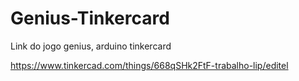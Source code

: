 # Genius-Tinkercard
Link do jogo genius, arduino tinkercard

https://www.tinkercad.com/things/668qSHk2FtF-trabalho-lip/editel
